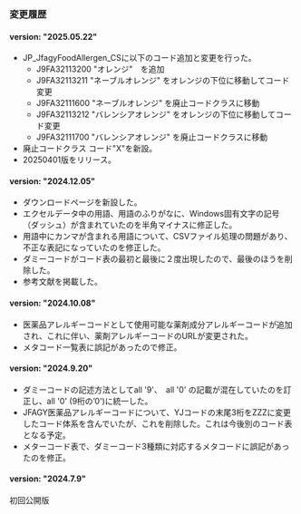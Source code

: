 ### 変更履歴　

#### version: "2025.05.22"
  - JP_JfagyFoodAllergen_CSに以下のコード追加と変更を行った。
    - J9FA32113200 "オレンジ"　を追加
    - J9FA32113211 "ネーブルオレンジ" をオレンジの下位に移動してコード変更
    - J9FA32111600 "ネーブルオレンジ" を廃止コードクラスに移動
    - J9FA32113212 "バレンシアオレンジ" をオレンジの下位に移動してコード変更
    - J9FA32111700 "バレンシアオレンジ" を廃止コードクラスに移動
  - 廃止コードクラス コード"X"を新設。
  - 20250401版をリリース。
  
#### version: "2024.12.05"

  - ダウンロードページを新設した。
  - エクセルデータ中の用語、用語のふりがなに、Windows固有文字の記号（ダッシュ）が含まれていたのを半角マイナスに修正した。
  - 用語中にカンマが含まれる用語について、CSVファイル処理の問題があり、不正な表記になっていたのを修正した。
  - ダミーコードがコード表の最初と最後に２度出現したので、最後のほうを削除した。
  - 参考文献を掲載した。
  
#### version: "2024.10.08"

  - 医薬品アレルギーコードとして使用可能な薬剤成分アレルギーコードが追加され、これに伴い、薬剤アレルギーコードのURLが変更された。
  - メタコード一覧表に誤記があったので修正。
  
#### version: "2024.9.20"

  - ダミーコードの記述方法としてall '9'、　all '0' の記載が混在していたのを訂正し、all '0' (9桁の’0')に統一した。
  - JFAGY医薬品アレルギーコードについて、YJコードの末尾3桁をZZZに変更したコード体系を含んでいたが、これを削除した。これは今後別のコード表となる予定。
  - メターコード表で、ダミーコード3種類に対応するメタコードに誤記があったのを修正。

#### version: "2024.7.9"

初回公開版
